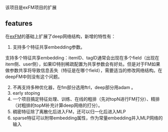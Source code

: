

该项目是exFM项目的扩展

## features

在[exFM](https://github.com/tangwang/exFM)的基础上扩展了deep网络结构，新增的特性有：

1. 支持多个特征共享embedding参数。

​	支持多个特征共享embedding：itemID、tagID通常会出现在多个field（出现在item侧、user侧），如果ID特别稀疏配置为共享参数会有好处。但是对于FM如果做参数共享将导致信息丢失（特征是在哪个field），需要适当的修改网络结构。在deepFM中则没有这个问题。

2. 不再支持多种优化器，在fm部分选用ftrl，deep部分用adam 。
3. early stoping
4. 一个项目搞定特征处理、训练、在线的粗排（先对topN进行FM打分）、精排（对粗排的topM补充计算deep网络的打分）。
5. 稠密特征除了离散化后进入FM，还可以归一化后进入MLP
6. sparse特征可以附带embedding属性，作为常量embedding并入MLP网络的输入

